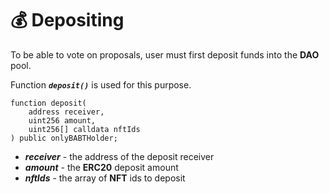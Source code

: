 # 💰 Depositing

To be able to vote on proposals, user must first deposit funds into the **DAO** pool.

Function ***`deposit()`*** is used for this purpose.

```solidity
function deposit(
    address receiver, 
    uint256 amount, 
    uint256[] calldata nftIds
) public onlyBABTHolder;
```

- ***receiver*** - the address of the deposit receiver
- ***amount*** - the **ERC20** deposit amount
- ***nftIds*** - the array of **NFT** ids to deposit
